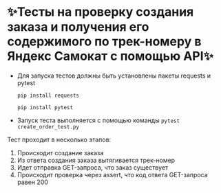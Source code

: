 ﻿# ✨Тесты на проверку создания заказа и получения его содержимого по трек-номеру в Яндекс Самокат с помощью API✨
- Для запуска тестов должны быть установлены пакеты requests и pytest

    
  ```pip install requests```


    
  ```pip install pytest```



- Запуск теста выполняется с помощью команды `pytest create_order_test.py`




Тест проходит в несколько этапов:
1. Происходит создание заказа
2. Из ответа создания заказа вытягивается трек-номер
3. Идет отправка GET-запроса, что заказ существует
4. Происходит проверка через assert, что код ответа GET-запроса равен 200
